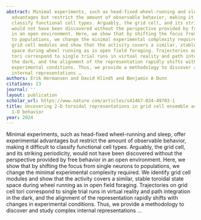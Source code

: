 ```yaml
---
abstract: Minimal experiments, such as head-fixed wheel-running and sleep, offer experimental
  advantages but restrict the amount of observable behavior, making it difficult to
  classify functional cell types. Arguably, the grid cell, and its striking periodicity,
  would not have been discovered without the perspective provided by free behavior
  in an open environment. Here, we show that by shifting the focus from single neurons
  to populations, we change the minimal experimental complexity required. We identify
  grid cell modules and show that the activity covers a similar, stable toroidal state
  space during wheel running as in open field foraging. Trajectories on grid cell
  tori correspond to single trial runs in virtual reality and path integration in
  the dark, and the alignment of the representation rapidly shifts with changes in
  experimental conditions. Thus, we provide a methodology to discover and study complex
  internal representations …
authors: Erik Hermansen and David Klindt and Benjamin A Dunn
citations: 23
journal: ''
layout: publication
scholar_url: https://www.nature.com/articles/s41467-024-49703-1
title: Uncovering 2-D toroidal representations in grid cell ensemble activity during
  1-D behavior
year: 2024
---
```


Minimal experiments, such as head-fixed wheel-running and sleep, offer experimental advantages but restrict the amount of observable behavior, making it difficult to classify functional cell types. Arguably, the grid cell, and its striking periodicity, would not have been discovered without the perspective provided by free behavior in an open environment. Here, we show that by shifting the focus from single neurons to populations, we change the minimal experimental complexity required. We identify grid cell modules and show that the activity covers a similar, stable toroidal state space during wheel running as in open field foraging. Trajectories on grid cell tori correspond to single trial runs in virtual reality and path integration in the dark, and the alignment of the representation rapidly shifts with changes in experimental conditions. Thus, we provide a methodology to discover and study complex internal representations …
